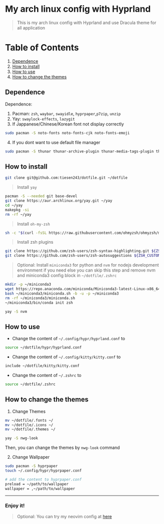 # My arch linux config with Hyprland

> This is my arch linux config with Hyprland and use Dracula theme for all application

# Table of Contents

1. [Dependence](#dependence)
2. [How to install](#how-to-install)
3. [How to use](#how-to-use)
4. [How to change the themes](#how-to-change-the-themes)

## Dependence

Dependence:

1. Pacman: `zsh`, `waybar`, `swayidle`, `hyprpaper`,`p7zip`, `unzip`
2. Yay: `swaylock-effects`, `lazygit`
3. If Jappanese/Chinese/Korean font not display correctly

```bash
sudo pacman -S noto-fonts noto-fonts-cjk noto-fonts-emoji
```

4. If you dont want to use default file manager

```bash
sudo pacman -S thunar thunar-archive-plugin thunar-media-tags-plugin thunar-volman tumbler gvfs gvfs-backends gvfs-fuse
```

## How to install

```bash
git clone git@github.com:tiesen243/dotfile.git ~/dotfile
```

> Install `yay`

```bash
pacman -S --needed git base-devel
git clone https://aur.archlinux.org/yay.git ~/yay
cd ~/yay
makepkg -si
rm -rf ~/yay
```

> Install `oh-my-zsh`

```bash
sh -c "$(curl -fsSL https://raw.githubusercontent.com/ohmyzsh/ohmyzsh/master/tools/install.sh)"
```

> Install zsh plugins

```bash
git clone https://github.com/zsh-users/zsh-syntax-highlighting.git ${ZSH_CUSTOM:-~/.oh-my-zsh/custom}/plugins/zsh-syntax-highlighting
git clone https://github.com/zsh-users/zsh-autosuggestions ${ZSH_CUSTOM:-~/.oh-my-zsh/custom}/plugins/zsh-autosuggestions
```

> Optional: Install `miniconda3` for python and `nvm` for nodejs development environment if you need else you can skip this step and remove nvm and miniconda3 config block in `~/dotfile/.zshrc`

```bash
mkdir -p ~/miniconda3
wget https://repo.anaconda.com/miniconda/Miniconda3-latest-Linux-x86_64.sh -O ~/miniconda3/miniconda.sh
bash ~/miniconda3/miniconda.sh -b -u -p ~/miniconda3
rm -rf ~/miniconda3/miniconda.sh
~/miniconda3/bin/conda init zsh
```

```bash
yay -S nvm
```

## How to use

- Change the content of `~/.config/hypr/hyprland.conf` to

```bash
source ~/dotfile/hypr/hyprland.conf
```

- Change the content of `~/.config/kitty/kitty.conf` to

```bash
include ~/dotfile/kitty/kitty.conf
```

- Change the content of `~/.zshrc` to

```bash
source ~/dotfile/.zshrc
```

## How to change the themes

1. Change Themes

```bash
mv ~/dotfile/.fonts ~/
mv ~/dotfile/.icons ~/
mv ~/dotfile/.themes ~/

yay -S nwg-look
```

Then, you can change the themes by `nwg-look` command

2. Change Wallpaper

```bash
sudo pacman -S hyprpaper
touch ~/.config/hypr/hyprpaper.conf

# add the content to hyprpaper.conf
preload = ~/path/to/wallpaper
wallpaper = ,~/path/to/wallpaper
```

---

### Enjoy it!

> Optional: You can try my neovim config at [here](https://github.com/tiesen243/nvim)

